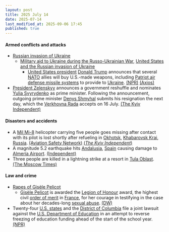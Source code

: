 ```yaml
---
layout: post
title: 2025 July 14
date: 2025-07-14
last_modified_at: 2025-09-06 17:45
published: true
---
```



#### Armed conflicts and attacks

* [Russian invasion of Ukraine](https://en.wikipedia.org/wiki/Russian_invasion_of_Ukraine "Russian invasion of Ukraine")
  * [Military aid to Ukraine during the Russo-Ukrainian War](https://en.wikipedia.org/wiki/List_of_military_aid_to_Ukraine_during_the_Russo-Ukrainian_War "List of military aid to Ukraine during the Russo-Ukrainian War"), [United States and the Russian invasion of Ukraine](https://en.wikipedia.org/wiki/United_States_and_the_Russian_invasion_of_Ukraine "United States and the Russian invasion of Ukraine")
    * [United States president](https://en.wikipedia.org/wiki/United_States_president "United States president") [Donald Trump](https://en.wikipedia.org/wiki/Donald_Trump "Donald Trump") announces that several [NATO](https://en.wikipedia.org/wiki/NATO "NATO") allies will buy U.S.-made weapons, including [Patriot air defense missile systems](https://en.wikipedia.org/wiki/MIM-104_Patriot "MIM-104 Patriot") to provide to [Ukraine](https://en.wikipedia.org/wiki/Ukraine "Ukraine"). [(NPR)](https://www.npr.org/2025/07/14/nx-s1-5467272/russia-ukraine-war-trump-nato-weapons-tariffs) [(Axios)](https://www.axios.com/2025/07/14/trump-missiles-ukraine-weapons-attack-russia)
* [President Zelenskyy](https://en.wikipedia.org/wiki/President_Zelenskyy "President Zelenskyy") announces a government reshuffle and nominates [Yulia Svyrydenko](https://en.wikipedia.org/wiki/Yulia_Svyrydenko "Yulia Svyrydenko") as prime minister. Following the announcement, outgoing prime minister [Denys Shmyhal](https://en.wikipedia.org/wiki/Denys_Shmyhal "Denys Shmyhal") submits his resignation the next day, which the [Verkhovna Rada](https://en.wikipedia.org/wiki/Verkhovna_Rada "Verkhovna Rada") accepts on 16 July. [(The Kyiv Independent)](https://kyivindependent.com/ukraines-parliament-dismisses-government/)

#### Disasters and accidents

* A [Mil Mi-8](https://en.wikipedia.org/wiki/Mil_Mi-8 "Mil Mi-8") helicopter carrying five people goes missing after contact with its pilot is lost shortly after refueling in [Okhotsk](https://en.wikipedia.org/wiki/Okhotsk "Okhotsk"), [Khabarovsk Krai](https://en.wikipedia.org/wiki/Khabarovsk_Krai "Khabarovsk Krai"), [Russia](https://en.wikipedia.org/wiki/Russia "Russia"). [(Aviation Safety Network)](https://asn.flightsafety.org/wikibase/526906) [(*The Kyiv Independent*)](https://kyivindependent.com/russian-mi-8-helicopter-goes-missing-in-far-east-with-5-aboard/)
* A magnitude 5.2 earthquake hits [Andalusia](https://en.wikipedia.org/wiki/Andalusia "Andalusia"), [Spain](https://en.wikipedia.org/wiki/Spain "Spain") causing damage to [Almería Airport](https://en.wikipedia.org/wiki/Almer%C3%ADa_Airport "Almería Airport"). [(Independent)](https://www.independent.co.uk/news/world/europe/spain-earthquake-almeria-airport-roof-b2788548.html)
* Three people are killed in a lightning strike at a resort in [Tula Oblast](https://en.wikipedia.org/wiki/Tula_Oblast "Tula Oblast"). [(The Moscow Times)](https://www.themoscowtimes.com/2025/07/14/lightning-strike-kills-3-people-at-tula-region-resort-a89811)

#### Law and crime

* [Rapes of Gisèle Pelicot](https://en.wikipedia.org/wiki/Rapes_of_Gis%C3%A8le_Pelicot "Rapes of Gisèle Pelicot")
  * [Gisèle Pelicot](https://en.wikipedia.org/wiki/Gis%C3%A8le_Pelicot "Gisèle Pelicot") is awarded the [Legion of Honour](https://en.wikipedia.org/wiki/Legion_of_Honour "Legion of Honour") award, the highest civil [order of merit](https://en.wikipedia.org/wiki/Order_of_merit "Order of merit") in [France](https://en.wikipedia.org/wiki/France "France"), for her courage in testifying in the case about her decades-long [sexual abuse](https://en.wikipedia.org/wiki/Sexual_abuse "Sexual abuse"). [(DW)](https://www.dw.com/en/gisele-pelicot-awarded-frances-highest-civilian-honor/a-73265170)
* Twenty-four [U.S. states](https://en.wikipedia.org/wiki/U.S._states "U.S. states") and the [District of Columbia](https://en.wikipedia.org/wiki/District_of_Columbia "District of Columbia") file a joint lawsuit against the [U.S. Department of Education](https://en.wikipedia.org/wiki/U.S._Department_of_Education "U.S. Department of Education") in an attempt to reverse freezing of education funding ahead of the start of the school year. [(NPR)](https://www.npr.org/2025/07/14/nx-s1-5467251/trump-school-education-grants-lawsuit)
